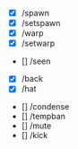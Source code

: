 - [x] /spawn
- [x] /setspawn
- [x] /warp
- [x] /setwarp
- [] /seen
- [x] /back
- [x] /hat
- [] /condense
- [] /tempban
- [] /mute
- [] /kick